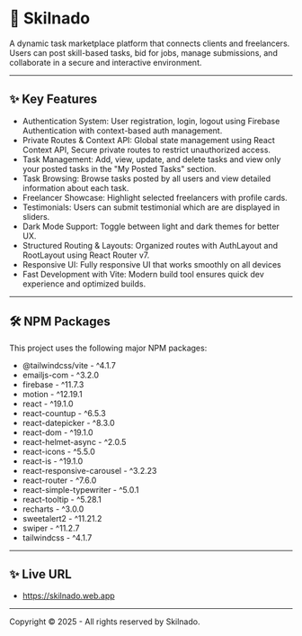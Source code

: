 # 🎁 Skilnado

A dynamic task marketplace platform that connects clients and freelancers. Users can post skill-based tasks, bid for jobs, manage submissions, and collaborate in a secure and interactive environment.

---

## ✨ Key Features

- Authentication System:
User registration, login, logout using Firebase Authentication with context-based auth management.
- Private Routes & Context API:
Global state management using React Context API, Secure private routes to restrict unauthorized access.
- Task Management:
  Add, view, update, and delete tasks and view only your posted tasks in the "My Posted Tasks" section.
- Task Browsing:
  Browse tasks posted by all users and view detailed information about each task.
- Freelancer Showcase:
  Highlight selected freelancers with profile cards.
- Testimonials:
Users can submit testimonial which are are displayed in sliders.
- Dark Mode Support:
  Toggle between light and dark themes for better UX.
- Structured Routing & Layouts:
Organized routes with AuthLayout and RootLayout using React Router v7.
- Responsive UI:
Fully responsive UI that works smoothly on all devices
- Fast Development with Vite:
Modern build tool ensures quick dev experience and optimized builds.

---

## 🛠️ NPM Packages

This project uses the following major NPM packages:
- @tailwindcss/vite - ^4.1.7  
- emailjs-com - ^3.2.0  
- firebase - ^11.7.3  
- motion - ^12.19.1  
- react - ^19.1.0  
- react-countup - ^6.5.3  
- react-datepicker - ^8.3.0  
- react-dom - ^19.1.0  
- react-helmet-async - ^2.0.5  
- react-icons - ^5.5.0  
- react-is - ^19.1.0  
- react-responsive-carousel - ^3.2.23  
- react-router - ^7.6.0  
- react-simple-typewriter - ^5.0.1  
- react-tooltip - ^5.28.1  
- recharts - ^3.0.0  
- sweetalert2 - ^11.21.2  
- swiper - ^11.2.7  
- tailwindcss - ^4.1.7   


---

## ✨ Live URL

- https://skilnado.web.app
---

Copyright © 2025 - All rights reserved by Skilnado.
